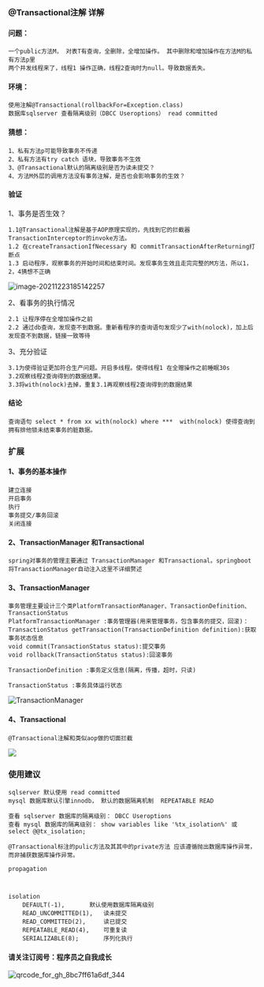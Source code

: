 ### @Transactional注解 详解

#### 问题：

```
一个public方法M， 对表T有查询，全删除，全增加操作。 其中删除和增加操作在方法M的私有方法p里
两个并发线程来了，线程1 操作正确，线程2查询时为null。导致数据丢失。
```

#### 环境：

```
使用注解@Transactional(rollbackFor=Exception.class)
数据库sqlserver 查看隔离级别（DBCC Useroptions） read committed
```

#### 猜想：

```
1、私有方法p可能导致事务不传递
2、私有方法有try catch 语块，导致事务不生效
3、@Transactional默认的隔离级别是否为读未提交？
4、方法M外层的调用方法没有事务注解，是否也会影响事务的生效？
```

#### 验证

1、事务是否生效？

```
1.1@Transactional注解是基于AOP原理实现的，先找到它的拦截器TransactionInterceptor的invoke方法。
1.2 在createTransactionIfNecessary 和 commitTransactionAfterReturning打断点
1.3 启动程序，观察事务的开始时间和结束时间。发现事务生效且走完完整的M方法，所以1，2，4猜想不正确
```

![image-20211223185142257](C:\Users\MLT\AppData\Roaming\Typora\typora-user-images\image-20211223185142257.png)

2、看事务的执行情况

```
2.1 让程序停在全增加操作之前
2.2 通过db查询，发现查不到数据。重新看程序的查询语句发现少了with(nolock)，加上后发现查不到数据，链接一致等待
```

3、充分验证

```
3.1为使得验证更加符合生产问题。开启多线程。使得线程1 在全赠操作之前睡眠30s
3.2观察线程2查询得到的数据结果。
3.3将with(nolock)去掉，重复3.1再观察线程2查询得到的数据结果
```

#### 结论

```
查询语句 select * from xx with(nolock) where ***  with(nolock) 使得查询到拥有排他锁未结束事务的脏数据。
```

### 扩展

#### 1、事务的基本操作

```
建立连接
开启事务
执行
事务提交/事务回滚
关闭连接
```

#### 2、TransactionManager 和Transactional

```
spring对事务的管理主要通过 TransactionManager 和Transactional。springboot 将TransactionManager自动注入这里不详细赘述
```

#### 3、TransactionManager 

```
事务管理主要设计三个类PlatformTransactionManager、TransactionDefinition、TransactionStatus
PlatformTransactionManager :事务管理器(用来管理事务，包含事务的提交，回滚)：
TransactionStatus getTransaction(TransactionDefinition definition):获取事务状态信息
void commit(TransactionStatus status):提交事务
void rollback(TransactionStatus status):回滚事务

TransactionDefinition :事务定义信息(隔离，传播，超时，只读)

TransactionStatus :事务具体运行状态
```

![TransactionManager](C:\Users\MLT\Desktop\transationManager.png)

#### 4、Transactional

```
@Transactional注解和类似aop做的切面拦截

```

![](C:\Users\MLT\Downloads\transaction.png)



### 使用建议

```
sqlserver 默认使用 read committed 
mysql 数据库默认引擎innodb， 默认的数据隔离机制  REPEATABLE READ

查看 sqlserver 数据库的隔离级别： DBCC Useroptions
查看 mysql 数据库的隔离级别： show variables like '%tx_isolation%' 或 select @@tx_isolation;

@Transactional标注的pulic方法及其其中的private方法 应该遵循抛出数据库操作异常，而非捕获数据库操作异常。

propagation 



isolation
    DEFAULT(-1),       默认使用数据库隔离级别
    READ_UNCOMMITTED(1),   读未提交
    READ_COMMITTED(2),     读已提交
    REPEATABLE_READ(4),    可重复读
    SERIALIZABLE(8);       序列化执行

```





#### 请关注订阅号：程序员之自我成长

![qrcode_for_gh_8bc7ff61a6df_344](C:\Users\MLT\Downloads\qrcode_for_gh_8bc7ff61a6df_344.jpg)
